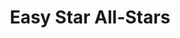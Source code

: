 ---
title: "Easy Star All-Stars"
summary: "Easy Star All-Stars is a reggae collective founded in 1997 by Michael Goldwasser, Eric Smith, Lem Oppenheimer and Remy Gerstein of New York City-based Easy Star Records. The band is known for its reinterpretations of classic albums in reggae style. Their first album, released in 2003, was Dub Side of the Moon, an interpretation of Pink Floyd's 1973 album Dark Side of the Moon. This was followed by Radiodread , an interpretation of Radiohead's 1997 album OK Computer; Easy Star's Lonely Hearts Dub Band , an interpretation the Beatles' 1967 album Sgt. Pepper's Lonely Hearts Club Band; and Easy Star's Thrillah , an interpretation of Michael Jackson's 1982 album Thriller."
image: "easy-star-all-stars.jpg"
apple_music_artist_url: "https://music.apple.com/gb/artist/easy-star-all-stars/21356860"
wikipedia_url: "https://en.wikipedia.org/wiki/Easy_Star_All-Stars"
---